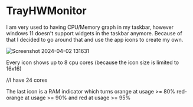 # TrayHWMonitor

I am very used to having CPU/Memory graph in my taskbar, however windows 11 doesn't support widgets in the taskbar anymore.
Because of that I decided to go around that and use the app icons to create my own.

![Screenshot 2024-04-02 131631](https://github.com/StefanStefanoff/TrayHWMonitor/assets/8055609/8e790424-ebb9-4782-a633-d4657823bf86)

Every icon shows up to 8 cpu cores (because the icon size is limited to 16x16)

//I have 24 cores

The last icon is a RAM indicator which turns orange at usage >= 80% red-orange at usage >= 90% and red at usage >= 95%
